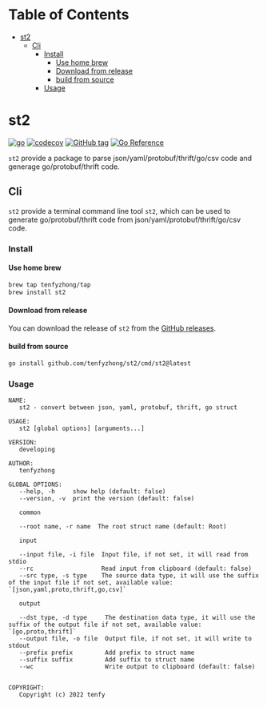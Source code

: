 # Table of Contents
- [st2](#st2)
  - [Cli](#cli)
    - [Install](#install)
      - [Use home brew](#use-home-brew)
      - [Download from release](#download-from-release)
      - [build from source](#build-from-source)
    - [Usage](#usage)

# st2
[![go](https://github.com/tenfyzhong/st2/actions/workflows/build-test.yml/badge.svg?branch=main)](https://github.com/tenfyzhong/st2/actions/workflows/build-test.yml)
[![codecov](https://codecov.io/gh/tenfyzhong/st2/graph/badge.svg?token=1LTM5DPX7S)](https://codecov.io/gh/tenfyzhong/st2)
[![GitHub tag](https://img.shields.io/github/tag/tenfyzhong/st2.svg)](https://github.com/tenfyzhong/st2/tags)
[![Go Reference](https://pkg.go.dev/badge/github.com/tenfyzhong/st2.svg)](https://pkg.go.dev/github.com/tenfyzhong/st2)

`st2` provide a package to parse json/yaml/protobuf/thrift/go/csv code and generage go/protobuf/thrift code.

## Cli
`st2` provide a terminal command line tool `st2`, which can be used to generate go/protobuf/thrift code from json/yaml/protobuf/thrift/go/csv code.

### Install
####  Use home brew
```bash
brew tap tenfyzhong/tap
brew install st2
```

#### Download from release
You can download the release of `st2` from the [GitHub releases](https://github.com/tenfyzhong/st2/releases).  

#### build from source
```bash
go install github.com/tenfyzhong/st2/cmd/st2@latest
```

### Usage
```
NAME:
   st2 - convert between json, yaml, protobuf, thrift, go struct

USAGE:
   st2 [global options] [arguments...]

VERSION:
   developing

AUTHOR:
   tenfyzhong

GLOBAL OPTIONS:
   --help, -h     show help (default: false)
   --version, -v  print the version (default: false)

   common

   --root name, -r name  The root struct name (default: Root)

   input

   --input file, -i file  Input file, if not set, it will read from stdio
   --rc                   Read input from clipboard (default: false)
   --src type, -s type    The source data type, it will use the suffix of the input file if not set, available value: `[json,yaml,proto,thrift,go,csv]`

   output

   --dst type, -d type     The destination data type, it will use the suffix of the output file if not set, available value: `[go,proto,thrift]`
   --output file, -o file  Output file, if not set, it will write to stdout
   --prefix prefix         Add prefix to struct name
   --suffix suffix         Add suffix to struct name
   --wc                    Write output to clipboard (default: false)


COPYRIGHT:
   Copyright (c) 2022 tenfy
```
